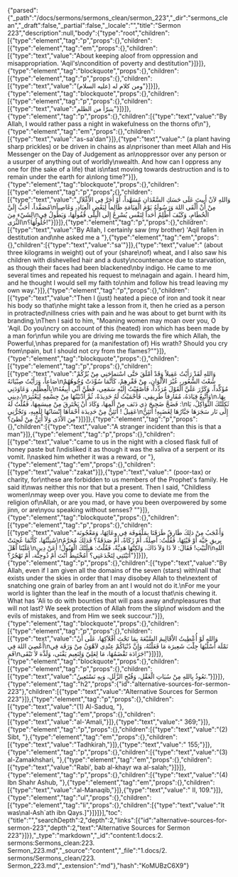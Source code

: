 {"parsed":{"_path":"/docs/sermons/sermons_clean/sermon_223","_dir":"sermons_clean","_draft":false,"_partial":false,"_locale":"","title":"Sermon 223","description":null,"body":{"type":"root","children":[{"type":"element","tag":"p","props":{},"children":[{"type":"element","tag":"em","props":{},"children":[{"type":"text","value":"About keeping aloof from oppression and misappropriation. 'Aqil's\ncondition of poverty and destitution"}]}]},{"type":"element","tag":"blockquote","props":{},"children":[{"type":"element","tag":"p","props":{},"children":[{"type":"text","value":"ومن كلام له (عليه السلام)"}]}]},{"type":"element","tag":"blockquote","props":{},"children":[{"type":"element","tag":"p","props":{},"children":[{"type":"text","value":"يتبرّأ من الظلم"}]}]},{"type":"element","tag":"p","props":{},"children":[{"type":"text","value":"By Allah, I would rather pass a night in wakefulness on the thorns of\n"},{"type":"element","tag":"em","props":{},"children":[{"type":"text","value":"as-sa'dan"}]},{"type":"text","value":" (a plant having sharp prickles) or be driven in chains as a\nprisoner than meet Allah and His Messenger on the Day of Judgement as an\noppressor over any person or a usurper of anything out of worldly\nwealth. And how can I oppress any one for (the sake of a life) that is\nfast moving towards destruction and is to remain under the earth for a\nlong time?"}]},{"type":"element","tag":"blockquote","props":{},"children":[{"type":"element","tag":"p","props":{},"children":[{"type":"text","value":"وَاللهِ لاَنْ أَبِيتَ عَلَى حَسَكِ السَّعْدَانِ مُسَهَّداً، أَوْ أُجَرَّ فِي الاْغْلاَلِ مُصَفَّداً، أَحَبُّ إِلَيَّ\nمِنْ أَنْ أَلْقَى اللهَ وَرَسُولَهُ يَوْمَ الْقِيَامَةِ ظَالِماً لِبَعْضِ الْعِبَادِ، وَغَاصِباً لِشَيْء مِنَ\nالْحُطَامِ، وَكَيْفَ أَظْلِمُ أَحَداً لِنَفْس يُسْرِعُ إِلَى الْبِلَى قُفُولُهَا، وَيَطُولُ فِي الثَّرَى\nحُلُولُهَا؟!"}]}]},{"type":"element","tag":"p","props":{},"children":[{"type":"text","value":"By Allah, I certainly saw (my brother) 'Aqil fallen in destitution and\nhe asked me a "},{"type":"element","tag":"em","props":{},"children":[{"type":"text","value":"sa'"}]},{"type":"text","value":" (about three kilograms in weight) out of your (share\nof) wheat, and I also saw his children with dishevelled hair and a dusty\ncountenance due to starvation, as though their faces had been blackened\nby indigo. He came to me several times and repeated his request to me\nagain and again. I heard him, and he thought I would sell my faith to\nhim and follow his tread leaving my own way."}]},{"type":"element","tag":"p","props":{},"children":[{"type":"text","value":"Then I (just) heated a piece of iron and took it near his body so that\nhe might take a lesson from it, then he cried as a person in protracted\nillness cries with pain and he was about to get burnt with its branding.\nThen I said to him, \"Moaning women may moan over you, O 'Aqil. Do you\ncry on account of this (heated) iron which has been made by a man for\nfun while you are driving me towards the fire which Allah, the Powerful,\nhas prepared for (a manifestation of) His wrath? Should you cry from\npain, but I should not cry from the flames?\""}]},{"type":"element","tag":"blockquote","props":{},"children":[{"type":"element","tag":"p","props":{},"children":[{"type":"text","value":"وَاللهِ لَقَدْ رَأَيْتُ عَقِيلاً وَقَدْ أمْلَقَ حَتَّى اسْتماحَنِي مِنْ بُرِّكُمْ صَاعاً، وَرَأَيْتُ صِبْيَانَهُ\nشُعْثَ الشُّعُورِ، غُبْرَ الاْلْوَانِ، مِنْ فَقْرِهِمْ، كَأَنَّمَا سُوِّدَتْ وُجُوهُهُمْ بِالْعِظْلِمِ، وَعَاوَدَنِي\nمُؤَكِّداً، وَكَرَّرَ عَلَيَّ الْقَوْلَ مُرَدِّداً، فَأَصْغَيْتُ إِلَيْهِ سَمَعِي، فَظَنَّ أَنِّي أَبِيعُهُ دِينِي،\nوَأَتَّبِعُ قِيَادَهُ، مُفَارِقاً طَرِيقِي، فَأَحْمَيْتُ لَهُ حَدِيدَةً، ثُمَّ أَدْنَيْتُهَا مِنْ جِسْمِهِ لِيَعْتَبِرَ\nبِهَا، فَضَجَّ ضَجِيجَ ذِي دَنَف مِنْ أَلَمِهَا، وَكَادَ أَنْ يَحْتَرِقَ مِنْ مِيسَمِهَا، فَقُلْتُ لَهُ :\nثَكِلَتْكَ الثَّوَاكِلُ، يَا عَقِيلُ ! أَتَئِنُّ مِنْ حَدِيدَة أَحْمَاهَا إِنْسَانُهَا لِلَعِبِهِ، وَتَجُرُّنِي\nإِلَى نَار سَجَرَهَا جَبَّارُهَا لِغَضَبِهِ! أَتَئِنُّ مِنَ الاَذَى وَلاَ أَئِنُّ مِنْ لَظىً؟"}]}]},{"type":"element","tag":"p","props":{},"children":[{"type":"text","value":"A stranger incident than this is that a man"}]},{"type":"element","tag":"p","props":{},"children":[{"type":"text","value":"came to us in the night with a closed flask full of honey paste but I\ndisliked it as though it was the saliva of a serpent or its vomit. I\nasked him whether it was a reward, or "},{"type":"element","tag":"em","props":{},"children":[{"type":"text","value":"zakat"}]},{"type":"text","value":" (poor-tax) or charity, for\nthese are forbidden to us members of the Prophet's family. He said it\nwas neither this nor that but a present. Then I said, \"Childless women\nmay weep over you. Have you come to deviate me from the religion of\nAllah, or are you mad, or have you been overpowered by some jinn, or are\nyou speaking without senses? \""}]},{"type":"element","tag":"blockquote","props":{},"children":[{"type":"element","tag":"p","props":{},"children":[{"type":"text","value":"وَأَعْجَبُ مِنْ ذلِكَ طَارِقٌ طَرَقَنَا بِمَلْفَوفَة فِي وِعَائِهَا، وَمَعْجُونَة شَنِئْتُهَا، كَأَنَّمَا عُجِنَتْ\nبِريقِ حَيَّة أَوْ قَيْئِهَا، فَقُلْتُ: أَصِلَةٌ، أَمْ زَكَاةٌ، أَمْ صَدَقَةٌ؟ فَذلِكَ مُحَرَّمٌ عَلَيْنَا أَهْلَ\nالْبَيْتِ! فَقَالَ: لاَ ذَا وَلاَ ذَاكَ، وَلكِنَّهَا هَدِيَّةٌ، فَقُلْتُ: هَبِلَتْكَ الْهَبُولُ! أَعَنْ دِينِ\nاللهِ أَتَيْتَنِي لِتَخْدَعَنِي؟ أَمُخْتَبِطٌ أَنْتَ أَمْ ذُوجِنَّة، أَمْ تَهْجُرُ؟"}]}]},{"type":"element","tag":"p","props":{},"children":[{"type":"text","value":"By Allah, even if I am given all the domains of the seven (stars) with\nall that exists under the skies in order that I may disobey Allah to the\nextent of snatching one grain of barley from an ant I would not do it.\nFor me your world is lighter than the leaf in the mouth of a locust that\nis chewing it. What has 'Ali to do with bounties that will pass away and\npleasures that will not last? We seek protection of Allah from the slip\nof wisdom and the evils of mistakes, and from Him we seek succour."}]},{"type":"element","tag":"blockquote","props":{},"children":[{"type":"element","tag":"p","props":{},"children":[{"type":"text","value":"وَاللهِ لَوْ أُعْطِيتُ الاْقَالِيمَ السَّبْعَةَ بِمَا تَحْتَ أَفْلاَكِهَا، عَلَى أَنْ أَعْصِيَ اللهَ فِي\nنَمْلَة أَسْلُبُهَا جِلْبَ شَعِيرَة مَا فَعَلْتُهُ، وَإِنَّ دُنْيَاكُمْ عِنْدِي لاَهْوَنُ مِنْ وَرَقَة فِي فَمِ\nجَرَادَة تَقْضَمُهَا، مَا لِعَلِيّ وَلِنَعِيم يَفْنَى، وَلَذَّة لاَ تَبْقَى!"}]}]},{"type":"element","tag":"blockquote","props":{},"children":[{"type":"element","tag":"p","props":{},"children":[{"type":"text","value":"نَعُوذُ بِاللهِ مِنْ سُبَاتِ الْعَقْلِ، وَقُبْحِ الزَّلَلِ، وَبِهِ نَسْتَعِينُ."}]}]},{"type":"element","tag":"h2","props":{"id":"alternative-sources-for-sermon-223"},"children":[{"type":"text","value":"Alternative Sources for Sermon 223"}]},{"type":"element","tag":"p","props":{},"children":[{"type":"text","value":"(1) Al-Saduq, "},{"type":"element","tag":"em","props":{},"children":[{"type":"text","value":"al-'Amali,"}]},{"type":"text","value":" 369;"}]},{"type":"element","tag":"p","props":{},"children":[{"type":"text","value":"(2) Sibt, "},{"type":"element","tag":"em","props":{},"children":[{"type":"text","value":"Tadhkirah,"}]},{"type":"text","value":" 155;"}]},{"type":"element","tag":"p","props":{},"children":[{"type":"text","value":"(3) al-Zamakhshari, "},{"type":"element","tag":"em","props":{},"children":[{"type":"text","value":"Rabi', bab al-khayr wa al-salah;"}]}]},{"type":"element","tag":"p","props":{},"children":[{"type":"text","value":"(4) Ibn Shahr Ashub, "},{"type":"element","tag":"em","props":{},"children":[{"type":"text","value":"al-Manaqib,"}]},{"type":"text","value":" II, 109."}]},{"type":"element","tag":"ul","props":{},"children":[{"type":"element","tag":"li","props":{},"children":[{"type":"text","value":"It was\nal-Ash`ath ibn Qays.]"}]}]}],"toc":{"title":"","searchDepth":2,"depth":2,"links":[{"id":"alternative-sources-for-sermon-223","depth":2,"text":"Alternative Sources for Sermon 223"}]}},"_type":"markdown","_id":"content:1.docs:2. sermons:Sermons_clean:223. Sermon_223.md","_source":"content","_file":"1.docs/2. sermons/Sermons_clean/223. Sermon_223.md","_extension":"md"},"hash":"KoMUBzC6X9"}